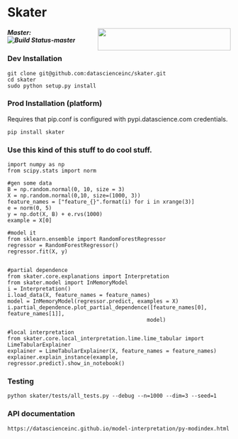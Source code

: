 # Skater
 <a href="https://www.datascience.com/"><img src="https://cdn2.hubspot.net/hubfs/532045/DS_LogoHorizontal%20Colored.svg" width="300" height="50" align="right" /></a>
##### Master: ![Build Status-master](https://api.travis-ci.com/repositories/datascienceinc/Skater.svg?token=okdWYn5kDgeoCPJZGPEz&branch=master)



<!--![layout](../master/skater.png?raw=true)
=======
-->

### Dev Installation
```
git clone git@github.com:datascienceinc/skater.git
cd skater
sudo python setup.py install
```

### Prod Installation (platform)
Requires that pip.conf is configured with pypi.datascience.com credentials.

```
pip install skater
```


### Use this kind of this stuff to do cool stuff.

```
import numpy as np
from scipy.stats import norm

#gen some data
B = np.random.normal(0, 10, size = 3)
X = np.random.normal(0,10, size=(1000, 3))
feature_names = ["feature_{}".format(i) for i in xrange(3)]
e = norm(0, 5)
y = np.dot(X, B) + e.rvs(1000)
example = X[0]

#model it
from sklearn.ensemble import RandomForestRegressor
regressor = RandomForestRegressor()
regressor.fit(X, y)


#partial dependence
from skater.core.explanations import Interpretation
from skater.model import InMemoryModel
i = Interpretation()
i.load_data(X, feature_names = feature_names)
model = InMemoryModel(regressor.predict, examples = X)
i.partial_dependence.plot_partial_dependence([feature_names[0], feature_names[1]],
                                            model)

#local interpretation
from skater.core.local_interpretation.lime.lime_tabular import LimeTabularExplainer
explainer = LimeTabularExplainer(X, feature_names = feature_names)
explainer.explain_instance(example,  regressor.predict).show_in_notebook()

```

### Testing
```
python skater/tests/all_tests.py --debug --n=1000 --dim=3 --seed=1
```

### API documentation
```
https://datascienceinc.github.io/model-interpretation/py-modindex.html
```
